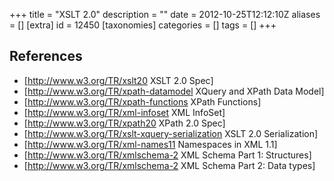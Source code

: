 +++
title = "XSLT 2.0"
description = ""
date = 2012-10-25T12:12:10Z
aliases = []
[extra]
id = 12450
[taxonomies]
categories = []
tags = []
+++



## References
* [http://www.w3.org/TR/xslt20 XSLT 2.0 Spec]
* [http://www.w3.org/TR/xpath-datamodel XQuery and XPath Data Model]
* [http://www.w3.org/TR/xpath-functions XPath Functions]
* [http://www.w3.org/TR/xml-infoset XML InfoSet]
* [http://www.w3.org/TR/xpath20 XPath 2.0 Spec]
* [http://www.w3.org/TR/xslt-xquery-serialization XSLT 2.0 Serialization]
* [http://www.w3.org/TR/xml-names11 Namespaces in XML 1.1]
* [http://www.w3.org/TR/xmlschema-2 XML Schema Part 1: Structures]
* [http://www.w3.org/TR/xmlschema-2 XML Schema Part 2: Data types]
